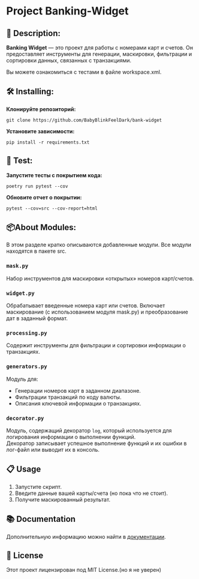 # **Project Banking-Widget**

## 📖 Description:
**Banking Widget** — это проект для работы с номерами карт и счетов.
Он предоставляет инструменты для генерации, маскировки, фильтрации и сортировки данных, связанных с транзакциями.

Вы можете ознакомиться с тестами в файле workspace.xml.

## 🛠 Installing:
**Клонируйте репозиторий:**

```
git clone https://github.com/BabyBlinkFeelDark/bank-widget
```

**Установите зависимости:**

```
pip install -r requirements.txt
```

## 🧪 Test:
**Запустите тесты с покрытием кода:**

```
poetry run pytest --cov
```

**Обновите отчет о покрытии:**

```
pytest --cov=src --cov-report=html
```

## 📦About Modules:
В этом разделе кратко описываются добавленные модули. Все модули находятся в пакете src.

### `mask.py`
Набор инструментов для маскировки «открытых» номеров карт/счетов.

### `widget.py`
Обрабатывает введенные номера карт или счетов.
Включает маскирование (с использованием модуля mask.py) и преобразование дат в заданный формат.

### `processing.py`
Содержит инструменты для фильтрации и сортировки информации о транзакциях.

### `generators.py`
Модуль для:

- Генерации номеров карт в заданном диапазоне.
- Фильтрации транзакций по коду валюты.
- Описания ключевой информации о транзакциях.

### `decorator.py`
Модуль, содержащий декоратор `log`, который используется для логирования информации о выполнении функций.  
Декоратор записывает успешное выполнение функций и их ошибки в лог-файл или выводит их в консоль.
  
## 📋 Usage
1. Запустите скрипт.
2. Введите данные вашей карты/счета (но пока что не стоит).
3. Получите маскированный результат.
   
## 📚 Documentation
Дополнительную информацию можно найти в [документации](docs/README.md).

## 📝 License
Этот проект лицензирован под MIT License.(но я не уверен)
